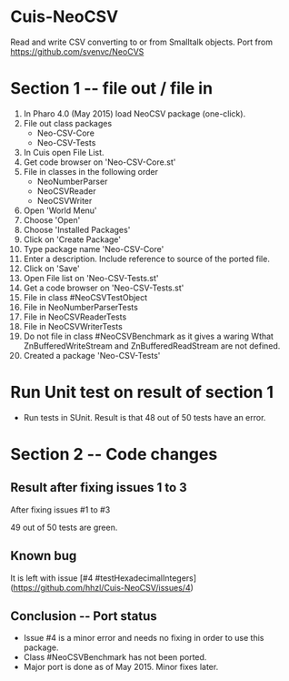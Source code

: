 # Cuis-NeoCSV
Read and write CSV converting to or from Smalltalk objects.  Port from https://github.com/svenvc/NeoCVS


# Section 1 -- file out / file in

1. In Pharo 4.0 (May 2015) load NeoCSV package (one-click).
2. File out class packages
    - Neo-CSV-Core
    - Neo-CSV-Tests
3. In Cuis open File List.
4. Get code browser on 'Neo-CSV-Core.st'
5. File in classes in the following order
    - NeoNumberParser
    - NeoCSVReader
    - NeoCSVWriter
6. Open 'World Menu'
7. Choose 'Open'
8. Choose 'Installed Packages'
9. Click on 'Create Package'
10. Type package name 'Neo-CSV-Core'
11. Enter a description. Include reference to source of the ported file.
12. Click on 'Save'
13. Open File list on 'Neo-CSV-Tests.st'
14. Get a code browser on 'Neo-CSV-Tests.st'
15. File in class #NeoCSVTestObject
16. File in NeoNumberParserTests
17. File in NeoCSVReaderTests
18. File in NeoCSVWriterTests
19. Do not file in class #NeoCSVBenchmark as it gives a waring Wthat ZnBufferedWriteStream and ZnBufferedReadStream are not defined.
20. Created a package 'Neo-CSV-Tests'

# Run Unit test on result of section 1

- Run tests in SUnit. Result is that 48 out of 50 tests have an error.


# Section 2 -- Code changes 

## Result after fixing issues 1 to 3

After fixing issues #1 to #3

49 out of 50 tests are green.

## Known  bug

It is left with issue [#4 #testHexadecimalIntegers] (https://github.com/hhzl/Cuis-NeoCSV/issues/4)


## Conclusion -- Port status
- Issue #4 is a minor error and needs no fixing in order to use this package.
- Class #NeoCSVBenchmark has not been ported.
- Major port is done as of May 2015. Minor fixes later.
